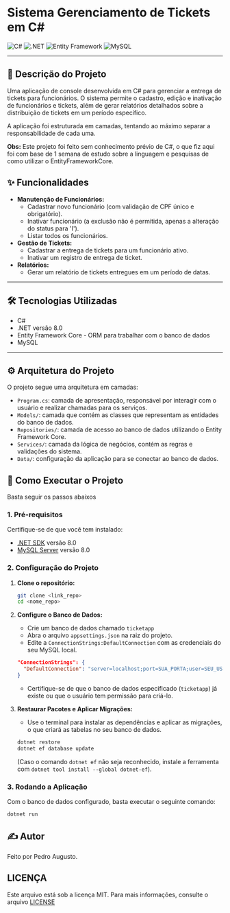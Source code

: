 # Sistema Gerenciamento de Tickets em C#

![C#](https://img.shields.io/badge/C%23-239120?style=for-the-badge&logo=c-sharp&logoColor=white)
![.NET](https://img.shields.io/badge/.NET-512BD4?style=for-the-badge&logo=dotnet&logoColor=white)
![Entity Framework](https://img.shields.io/badge/Entity%20Framework-512BD4?style=for-the-badge&logo=dotnet&logoColor=white)
![MySQL](https://img.shields.io/badge/MySQL-4479A1?style=for-the-badge&logo=mysql&logoColor=white)

---

## 📄 Descrição do Projeto

Uma aplicação de console desenvolvida em C# para gerenciar a entrega de tickets para funcionários. O sistema permite o cadastro, edição e inativação de funcionários e tickets, além de gerar relatórios detalhados sobre a distribuição de tickets em um período específico.

A aplicação foi estruturada em camadas, tentando ao máximo separar a responsabilidade de cada uma.

**Obs:** Este projeto foi feito sem conhecimento prévio de C#, o que fiz aqui foi com base de 1 semana de estudo sobre a linguagem e pesquisas de como utilizar o EntityFrameworkCore.

## ✨ Funcionalidades

* **Manutenção de Funcionários:**
    * Cadastrar novo funcionário (com validação de CPF único e obrigatório).
    * Inativar funcionário (a exclusão não é permitida, apenas a alteração do status para 'I').
    * Listar todos os funcionários.
* **Gestão de Tickets:**
    * Cadastrar a entrega de tickets para um funcionário ativo.
    * Inativar um registro de entrega de ticket.
* **Relatórios:**
    * Gerar um relatório de tickets entregues em um período de datas.
---

## 🛠️ Tecnologias Utilizadas

* C#
* .NET versão 8.0
* Entity Framework Core - ORM para trabalhar com o banco de dados
* MySQL

---

## ⚙️ Arquitetura do Projeto

O projeto segue uma arquitetura em camadas:

- ``Program.cs``: camada de apresentação, responsável por interagir com o usuário e realizar chamadas para os serviços.
- ``Models/``: camada que contém as classes que representam as entidades do banco de dados.
- ``Repositories/``: camada de acesso ao banco de dados utilizando o Entity Framework Core.
- ``Services/``: camada da lógica de negócios, contém as regras e validações do sistema.
- ``Data/``: configuração da aplicação para se conectar ao banco de dados.

## 🚀 Como Executar o Projeto

Basta seguir os passos abaixos

### 1. Pré-requisitos

Certifique-se de que você tem instalado:

* [.NET SDK](https://dotnet.microsoft.com/download) versão 8.0
* [MySQL Server](https://dev.mysql.com/downloads/mysql/) versão 8.0

### 2. Configuração do Projeto

1.  **Clone o repositório:**
    ```bash
    git clone <link_repo>
    cd <nome_repo>
    ```

2.  **Configure o Banco de Dados:**
    * Crie um banco de dados chamado ``ticketapp``
    * Abra o arquivo `appsettings.json` na raiz do projeto.
    * Edite a `ConnectionStrings:DefaultConnection` com as credenciais do seu MySQL local.
    ```json
    "ConnectionStrings": {
      "DefaultConnection": "server=localhost;port=SUA_PORTA;user=SEU_USUARIO;password=SUA_SENHA;database=ticketapp;"
    }
    ```
    * Certifique-se de que o banco de dados especificado (`ticketapp`) já existe ou que o usuário tem permissão para criá-lo.

3.  **Restaurar Pacotes e Aplicar Migrações:**
    * Use o terminal para instalar as dependências e aplicar as migrações, o que criará as tabelas no seu banco de dados.
    ```bash
    dotnet restore
    dotnet ef database update
    ```
    (Caso o comando `dotnet ef` não seja reconhecido, instale a ferramenta com `dotnet tool install --global dotnet-ef`).

### 3. Rodando a Aplicação

Com o banco de dados configurado, basta executar o seguinte comando:

```bash
dotnet run 
```

## ✍️ Autor

Feito por Pedro Augusto.

## LICENÇA

Este arquivo está sob a licença MIT. Para mais informações, consulte o arquivo [LICENSE](LICENSE)
